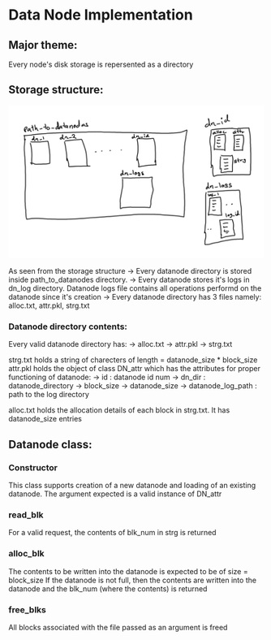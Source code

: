 # Data Node Implementation
 
## Major theme:
Every node's disk storage is repersented as a directory

## Storage structure:
![](DN_storage_struct.png)

As seen from the storage structure
    -> Every datanode directory is stored inside path_to_datanodes directory.
    -> Every datanode stores it's logs in dn_log directory. Datanode logs file contains all operations performd on the datanode since it's creation
    -> Every datanode directory has 3 files namely: alloc.txt, attr.pkl, strg.txt

### Datanode directory contents:
Every valid datanode directory has:
    -> alloc.txt
    -> attr.pkl
    -> strg.txt

strg.txt holds a string of charecters of length = datanode_size * block_size
attr.pkl holds the object of class DN_attr which has the attributes for proper functioning of datanode:
    -> id : datanode id num
    -> dn_dir : datanode_directory
    -> block_size
    -> datanode_size
    -> datanode_log_path : path to the log directory

alloc.txt holds the allocation details of each block in strg.txt. It has datanode_size entries

## Datanode class:
### Constructor

This class supports creation of a new datanode and loading of an existing datanode.
The argument expected is a valid instance of DN_attr

### read_blk
For a valid request, the contents of blk_num in strg is returned

### alloc_blk
The contents to be written into the datanode is expected to be of size = block_size
If the datanode is not full, then the contents are written into the datanode and the blk_num (where the contents) is returned

### free_blks
All blocks associated with the file passed as an argument is freed
    